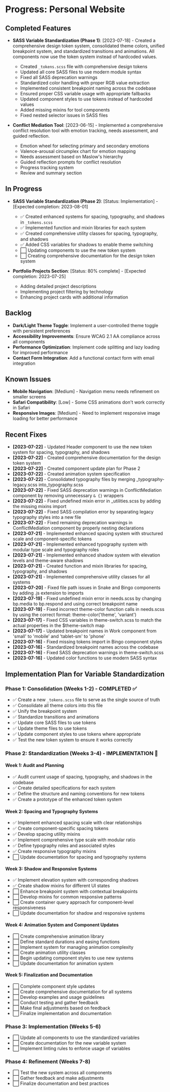 # Progress: Personal Website

## Completed Features

- **SASS Variable Standardization (Phase 1)**: [2023-07-18] - Created a comprehensive design token system, consolidated theme colors, unified breakpoint system, and standardized transitions and animations. All components now use the token system instead of hardcoded values.
  - Created `_tokens.scss` file with comprehensive design tokens
  - Updated all core SASS files to use modern module syntax
  - Fixed all SASS deprecation warnings
  - Standardized color handling with proper RGB value extraction
  - Implemented consistent breakpoint naming across the codebase
  - Ensured proper CSS variable usage with appropriate fallbacks
  - Updated component styles to use tokens instead of hardcoded values
  - Added missing mixins for tool components
  - Fixed nested selector issues in SASS files

- **Conflict Mediation Tool**: [2023-06-15] - Implemented a comprehensive conflict resolution tool with emotion tracking, needs assessment, and guided reflection.
  - Emotion wheel for selecting primary and secondary emotions
  - Valence-arousal circumplex chart for emotion mapping
  - Needs assessment based on Maslow's hierarchy
  - Guided reflection prompts for conflict resolution
  - Progress tracking system
  - Review and summary section

## In Progress

- **SASS Variable Standardization (Phase 2)**: [Status: Implementation] - [Expected completion: 2023-08-01]
  - ✅ Created enhanced systems for spacing, typography, and shadows in `_tokens.scss`
  - ✅ Implemented function and mixin libraries for each system
  - ✅ Created comprehensive utility classes for spacing, typography, and shadows
  - ✅ Added CSS variables for shadows to enable theme switching
  - ⬜ Updating components to use the new token system
  - ⬜ Creating comprehensive documentation for the design token system

- **Portfolio Projects Section**: [Status: 80% complete] - [Expected completion: 2023-07-25]
  - Adding detailed project descriptions
  - Implementing project filtering by technology
  - Enhancing project cards with additional information

## Backlog

- **Dark/Light Theme Toggle**: Implement a user-controlled theme toggle with persistent preferences
- **Accessibility Improvements**: Ensure WCAG 2.1 AA compliance across all components
- **Performance Optimization**: Implement code splitting and lazy loading for improved performance
- **Contact Form Integration**: Add a functional contact form with email integration

## Known Issues

- **Mobile Navigation**: [Medium] - Navigation menu needs refinement on smaller screens
- **Safari Compatibility**: [Low] - Some CSS animations don't work correctly in Safari
- **Responsive Images**: [Medium] - Need to implement responsive image loading for better performance

## Recent Fixes

- **[2023-07-22]** - Updated Header component to use the new token system for spacing, typography, and shadows
- **[2023-07-22]** - Created comprehensive documentation for the design token system
- **[2023-07-22]** - Created component update plan for Phase 2
- **[2023-07-22]** - Created animation system specification
- **[2023-07-22]** - Consolidated typography files by merging _typography-legacy.scss into_typography.scss
- **[2023-07-22]** - Fixed SASS deprecation warnings in ConflictMediation component by removing unnecessary `& {}` wrappers
- **[2023-07-22]** - Fixed undefined mixin error in _utilities.scss by adding the missing mixins import
- **[2023-07-22]** - Fixed SASS compilation error by separating legacy typography styles into a new file
- **[2023-07-22]** - Fixed remaining deprecation warnings in ConflictMediation component by properly nesting declarations
- **[2023-07-21]** - Implemented enhanced spacing system with structured scale and component-specific tokens
- **[2023-07-21]** - Implemented enhanced typography system with modular type scale and typography roles
- **[2023-07-21]** - Implemented enhanced shadow system with elevation levels and theme-aware shadows
- **[2023-07-21]** - Created function and mixin libraries for spacing, typography, and shadows
- **[2023-07-21]** - Implemented comprehensive utility classes for all systems
- **[2023-07-20]** - Fixed file path issues in Snake and Bingo components by adding .js extension to imports
- **[2023-07-19]** - Fixed undefined mixin error in needs.scss by changing bp.media to bp.respond and using correct breakpoint name
- **[2023-07-19]** - Fixed incorrect theme-color function calls in needs.scss by using the correct format: theme-color('theme', 'variant')
- **[2023-07-17]** - Fixed CSS variables in theme-switch.scss to match the actual properties in the $theme-switch map
- **[2023-07-17]** - Updated breakpoint names in Work component from 'small' to 'mobile' and 'tablet-sm' to 'phone'
- **[2023-07-16]** - Fixed missing tokens import in Bingo component styles
- **[2023-07-16]** - Standardized breakpoint names across the codebase
- **[2023-07-16]** - Fixed SASS deprecation warnings in theme-switch.scss
- **[2023-07-16]** - Updated color functions to use modern SASS syntax

## Implementation Plan for Variable Standardization

### Phase 1: Consolidation (Weeks 1-2) - COMPLETED ✅

- ✅ Create a new `_tokens.scss` file to serve as the single source of truth
- ✅ Consolidate all theme colors into this file
- ✅ Unify the breakpoint system
- ✅ Standardize transitions and animations
- ✅ Update core SASS files to use tokens
- ✅ Update theme files to use tokens
- ✅ Update component styles to use tokens where appropriate
- ✅ Test the new token system to ensure it works correctly

### Phase 2: Standardization (Weeks 3-4) - IMPLEMENTATION 🔄

#### Week 1: Audit and Planning

- ✅ Audit current usage of spacing, typography, and shadows in the codebase
- ✅ Create detailed specifications for each system
- ✅ Define the structure and naming conventions for new tokens
- ✅ Create a prototype of the enhanced token system

#### Week 2: Spacing and Typography Systems

- ✅ Implement enhanced spacing scale with clear relationships
- ✅ Create component-specific spacing tokens
- ✅ Develop spacing utility mixins
- ✅ Implement comprehensive type scale with modular ratio
- ✅ Define typography roles and associated styles
- ✅ Create responsive typography mixins
- ⬜ Update documentation for spacing and typography systems

#### Week 3: Shadow and Responsive Systems

- ✅ Implement elevation system with corresponding shadows
- ✅ Create shadow mixins for different UI states
- ⬜ Enhance breakpoint system with contextual breakpoints
- ⬜ Develop mixins for common responsive patterns
- ⬜ Create container query approach for component-level responsiveness
- ⬜ Update documentation for shadow and responsive systems

#### Week 4: Animation System and Component Updates

- ⬜ Create comprehensive animation library
- ⬜ Define standard durations and easing functions
- ⬜ Implement system for managing animation complexity
- ⬜ Create animation utility classes
- ⬜ Begin updating component styles to use new systems
- ⬜ Update documentation for animation system

#### Week 5: Finalization and Documentation

- ⬜ Complete component style updates
- ⬜ Create comprehensive documentation for all systems
- ⬜ Develop examples and usage guidelines
- ⬜ Conduct testing and gather feedback
- ⬜ Make final adjustments based on feedback
- ⬜ Finalize implementation and documentation

### Phase 3: Implementation (Weeks 5-6)

- ⬜ Update all components to use the standardized variables
- ⬜ Create documentation for the new variable system
- ⬜ Implement linting rules to enforce usage of variables

### Phase 4: Refinement (Weeks 7-8)

- ⬜ Test the new system across all components
- ⬜ Gather feedback and make adjustments
- ⬜ Finalize documentation and best practices
